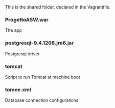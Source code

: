 This is the shared folder, declared in the Vagrantfile.

### ProgettoASW.war
The app

### postgresql-9.4.1208.jre6.jar	
Postgresql driver

### tomcat	
Script to run Tomcat at machine boot

### tomee.xml
Database connection configurations
